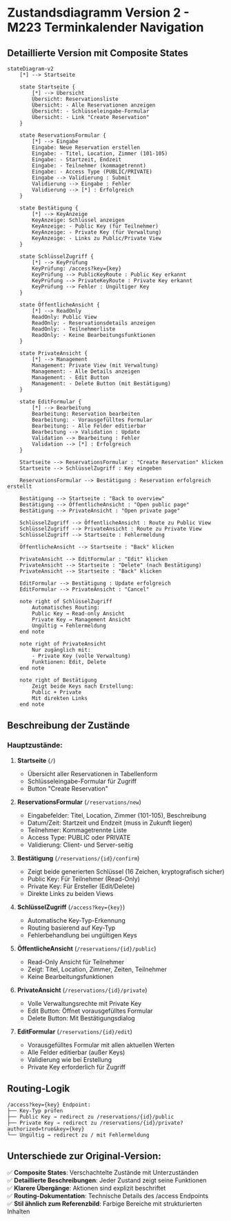 # Zustandsdiagramm Version 2 - M223 Terminkalender Navigation

## Detaillierte Version mit Composite States

```mermaid
stateDiagram-v2
    [*] --> Startseite
    
    state Startseite {
        [*] --> Übersicht
        Übersicht: Reservationsliste
        Übersicht: - Alle Reservationen anzeigen
        Übersicht: - Schlüsseleingabe-Formular
        Übersicht: - Link "Create Reservation"
    }
    
    state ReservationsFormular {
        [*] --> Eingabe
        Eingabe: Neue Reservation erstellen
        Eingabe: - Titel, Location, Zimmer (101-105)
        Eingabe: - Startzeit, Endzeit
        Eingabe: - Teilnehmer (kommagetrennt)
        Eingabe: - Access Type (PUBLIC/PRIVATE)
        Eingabe --> Validierung : Submit
        Validierung --> Eingabe : Fehler
        Validierung --> [*] : Erfolgreich
    }
    
    state Bestätigung {
        [*] --> KeyAnzeige
        KeyAnzeige: Schlüssel anzeigen
        KeyAnzeige: - Public Key (für Teilnehmer)
        KeyAnzeige: - Private Key (für Verwaltung)
        KeyAnzeige: - Links zu Public/Private View
    }
    
    state SchlüsselZugriff {
        [*] --> KeyPrüfung
        KeyPrüfung: /access?key={key}
        KeyPrüfung --> PublicKeyRoute : Public Key erkannt
        KeyPrüfung --> PrivateKeyRoute : Private Key erkannt
        KeyPrüfung --> Fehler : Ungültiger Key
    }
    
    state ÖffentlicheAnsicht {
        [*] --> ReadOnly
        ReadOnly: Public View
        ReadOnly: - Reservationsdetails anzeigen
        ReadOnly: - Teilnehmerliste
        ReadOnly: - Keine Bearbeitungsfunktionen
    }
    
    state PrivateAnsicht {
        [*] --> Management
        Management: Private View (mit Verwaltung)
        Management: - Alle Details anzeigen
        Management: - Edit Button
        Management: - Delete Button (mit Bestätigung)
    }
    
    state EditFormular {
        [*] --> Bearbeitung
        Bearbeitung: Reservation bearbeiten
        Bearbeitung: - Vorausgefülltes Formular
        Bearbeitung: - Alle Felder editierbar
        Bearbeitung --> Validation : Update
        Validation --> Bearbeitung : Fehler
        Validation --> [*] : Erfolgreich
    }
    
    Startseite --> ReservationsFormular : "Create Reservation" klicken
    Startseite --> SchlüsselZugriff : Key eingeben
    
    ReservationsFormular --> Bestätigung : Reservation erfolgreich erstellt
    
    Bestätigung --> Startseite : "Back to overview"
    Bestätigung --> ÖffentlicheAnsicht : "Open public page"
    Bestätigung --> PrivateAnsicht : "Open private page"
    
    SchlüsselZugriff --> ÖffentlicheAnsicht : Route zu Public View
    SchlüsselZugriff --> PrivateAnsicht : Route zu Private View
    SchlüsselZugriff --> Startseite : Fehlermeldung
    
    ÖffentlicheAnsicht --> Startseite : "Back" klicken
    
    PrivateAnsicht --> EditFormular : "Edit" klicken
    PrivateAnsicht --> Startseite : "Delete" (nach Bestätigung)
    PrivateAnsicht --> Startseite : "Back" klicken
    
    EditFormular --> Bestätigung : Update erfolgreich
    EditFormular --> PrivateAnsicht : "Cancel"
    
    note right of SchlüsselZugriff
        Automatisches Routing:
        Public Key → Read-only Ansicht
        Private Key → Management Ansicht
        Ungültig → Fehlermeldung
    end note
    
    note right of PrivateAnsicht
        Nur zugänglich mit:
        - Private Key (volle Verwaltung)
        Funktionen: Edit, Delete
    end note
    
    note right of Bestätigung
        Zeigt beide Keys nach Erstellung:
        Public + Private
        Mit direkten Links
    end note
```

## Beschreibung der Zustände

### Hauptzustände:

1. **Startseite** (`/`)
   - Übersicht aller Reservationen in Tabellenform
   - Schlüsseleingabe-Formular für Zugriff
   - Button "Create Reservation"

2. **ReservationsFormular** (`/reservations/new`)
   - Eingabefelder: Titel, Location, Zimmer (101-105), Beschreibung
   - Datum/Zeit: Startzeit und Endzeit (muss in Zukunft liegen)
   - Teilnehmer: Kommagetrennte Liste
   - Access Type: PUBLIC oder PRIVATE
   - Validierung: Client- und Server-seitig

3. **Bestätigung** (`/reservations/{id}/confirm`)
   - Zeigt beide generierten Schlüssel (16 Zeichen, kryptografisch sicher)
   - Public Key: Für Teilnehmer (Read-Only)
   - Private Key: Für Ersteller (Edit/Delete)
   - Direkte Links zu beiden Views

4. **SchlüsselZugriff** (`/access?key={key}`)
   - Automatische Key-Typ-Erkennung
   - Routing basierend auf Key-Typ
   - Fehlerbehandlung bei ungültigen Keys

5. **ÖffentlicheAnsicht** (`/reservations/{id}/public`)
   - Read-Only Ansicht für Teilnehmer
   - Zeigt: Titel, Location, Zimmer, Zeiten, Teilnehmer
   - Keine Bearbeitungsfunktionen

6. **PrivateAnsicht** (`/reservations/{id}/private`)
   - Volle Verwaltungsrechte mit Private Key
   - Edit Button: Öffnet vorausgefülltes Formular
   - Delete Button: Mit Bestätigungsdialog

7. **EditFormular** (`/reservations/{id}/edit`)
   - Vorausgefülltes Formular mit allen aktuellen Werten
   - Alle Felder editierbar (außer Keys)
   - Validierung wie bei Erstellung
   - Private Key erforderlich für Zugriff

## Routing-Logik

```
/access?key={key} Endpoint:
├── Key-Typ prüfen
├── Public Key → redirect zu /reservations/{id}/public
├── Private Key → redirect zu /reservations/{id}/private?authorized=true&key={key}
└── Ungültig → redirect zu / mit Fehlermeldung
```

## Unterschiede zur Original-Version:

✅ **Composite States**: Verschachtelte Zustände mit Unterzuständen  
✅ **Detaillierte Beschreibungen**: Jeder Zustand zeigt seine Funktionen  
✅ **Klarere Übergänge**: Aktionen sind explizit beschriftet  
✅ **Routing-Dokumentation**: Technische Details des /access Endpoints  
✅ **Stil ähnlich zum Referenzbild**: Farbige Bereiche mit strukturierten Inhalten